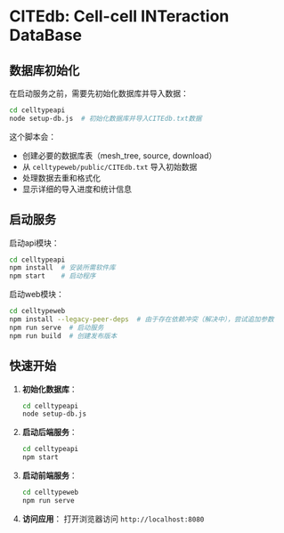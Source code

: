 # CITEdb: Cell-cell INTeraction DataBase

## 数据库初始化

在启动服务之前，需要先初始化数据库并导入数据：

```sh
cd celltypeapi
node setup-db.js  # 初始化数据库并导入CITEdb.txt数据
```

这个脚本会：

- 创建必要的数据库表（mesh_tree, source, download）
- 从 `celltypeweb/public/CITEdb.txt` 导入初始数据
- 处理数据去重和格式化
- 显示详细的导入进度和统计信息

## 启动服务

启动api模块：

```sh
cd celltypeapi
npm install  # 安装所需软件库
npm start    # 启动程序
```

启动web模块：

```sh
cd celltypeweb
npm install --legacy-peer-deps  # 由于存在依赖冲突（解决中），尝试追加参数
npm run serve  # 启动服务
npm run build  # 创建发布版本
```

## 快速开始

1. **初始化数据库**：
   ```sh
   cd celltypeapi
   node setup-db.js
   ```

2. **启动后端服务**：
   ```sh
   cd celltypeapi
   npm start
   ```

3. **启动前端服务**：
   ```sh
   cd celltypeweb
   npm run serve
   ```

4. **访问应用**：
   打开浏览器访问 `http://localhost:8080`

